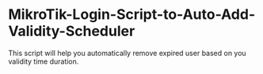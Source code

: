 # MikroTik-Login-Script-to-Auto-Add-Validity-Scheduler
This script will help you automatically remove expired user based on you validity time duration.
